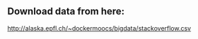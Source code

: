 Download data from here:
------------------------
<http://alaska.epfl.ch/~dockermoocs/bigdata/stackoverflow.csv>
